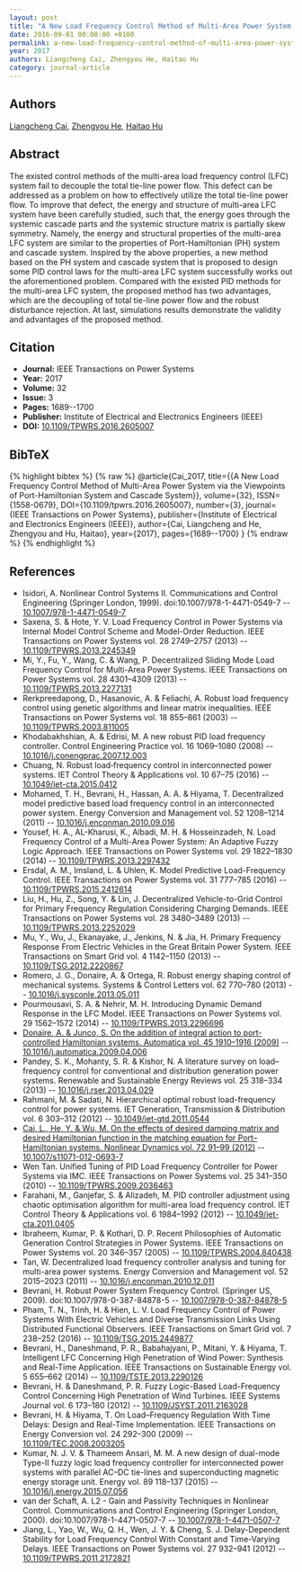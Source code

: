 ```yaml
---
layout: post
title: "A New Load Frequency Control Method of Multi-Area Power System via the Viewpoints of Port-Hamiltonian System and Cascade System"
date: 2016-09-01 00:00:00 +0100
permalink: a-new-load-frequency-control-method-of-multi-area-power-system-via-the-viewpoints-of-port-hamiltonian-system-and-cascade-system
year: 2017
authors: Liangcheng Cai, Zhengyou He, Haitao Hu
category: journal-article
---
```

 
## Authors
[Liangcheng Cai](authors/liangcheng-cai), [Zhengyou He](authors/zhengyou-he), [Haitao Hu](authors/haitao-hu)
 
## Abstract
The existed control methods of the multi-area load frequency control (LFC) system fail to decouple the total tie-line power flow. This defect can be addressed as a problem on how to effectively utilize the total tie-line power flow. To improve that defect, the energy and structure of multi-area LFC system have been carefully studied, such that, the energy goes through the systemic cascade parts and the systemic structure matrix is partially skew symmetry. Namely, the energy and structural properties of the multi-area LFC system are similar to the properties of Port-Hamiltonian (PH) system and cascade system. Inspired by the above properties, a new method based on the PH system and cascade system that is proposed to design some PID control laws for the multi-area LFC system successfully works out the aforementioned problem. Compared with the existed PID methods for the multi-area LFC system, the proposed method has two advantages, which are the decoupling of total tie-line power flow and the robust disturbance rejection. At last, simulations results demonstrate the validity and advantages of the proposed method.
 
## Citation
- **Journal:** IEEE Transactions on Power Systems
- **Year:** 2017
- **Volume:** 32
- **Issue:** 3
- **Pages:** 1689--1700
- **Publisher:** Institute of Electrical and Electronics Engineers (IEEE)
- **DOI:** [10.1109/TPWRS.2016.2605007](https://doi.org/10.1109/TPWRS.2016.2605007)
 
## BibTeX
{% highlight bibtex %}
{% raw %}
@article{Cai_2017,
  title={{A New Load Frequency Control Method of Multi-Area Power System via the Viewpoints of Port-Hamiltonian System and Cascade System}},
  volume={32},
  ISSN={1558-0679},
  DOI={10.1109/tpwrs.2016.2605007},
  number={3},
  journal={IEEE Transactions on Power Systems},
  publisher={Institute of Electrical and Electronics Engineers (IEEE)},
  author={Cai, Liangcheng and He, Zhengyou and Hu, Haitao},
  year={2017},
  pages={1689--1700}
}
{% endraw %}
{% endhighlight %}
 
## References
- Isidori, A. Nonlinear Control Systems II. Communications and Control Engineering (Springer London, 1999). doi:10.1007/978-1-4471-0549-7 -- [10.1007/978-1-4471-0549-7](https://doi.org/10.1007/978-1-4471-0549-7)
- Saxena, S. & Hote, Y. V. Load Frequency Control in Power Systems via Internal Model Control Scheme and Model-Order Reduction. IEEE Transactions on Power Systems vol. 28 2749–2757 (2013) -- [10.1109/TPWRS.2013.2245349](https://doi.org/10.1109/TPWRS.2013.2245349)
- Mi, Y., Fu, Y., Wang, C. & Wang, P. Decentralized Sliding Mode Load Frequency Control for Multi-Area Power Systems. IEEE Transactions on Power Systems vol. 28 4301–4309 (2013) -- [10.1109/TPWRS.2013.2277131](https://doi.org/10.1109/TPWRS.2013.2277131)
- Rerkpreedapong, D., Hasanovic, A. & Feliachi, A. Robust load frequency control using genetic algorithms and linear matrix inequalities. IEEE Transactions on Power Systems vol. 18 855–861 (2003) -- [10.1109/TPWRS.2003.811005](https://doi.org/10.1109/TPWRS.2003.811005)
- Khodabakhshian, A. & Edrisi, M. A new robust PID load frequency controller. Control Engineering Practice vol. 16 1069–1080 (2008) -- [10.1016/j.conengprac.2007.12.003](https://doi.org/10.1016/j.conengprac.2007.12.003)
- Chuang, N. Robust  load‐frequency control in interconnected power systems. IET Control Theory &amp; Applications vol. 10 67–75 (2016) -- [10.1049/iet-cta.2015.0412](https://doi.org/10.1049/iet-cta.2015.0412)
- Mohamed, T. H., Bevrani, H., Hassan, A. A. & Hiyama, T. Decentralized model predictive based load frequency control in an interconnected power system. Energy Conversion and Management vol. 52 1208–1214 (2011) -- [10.1016/j.enconman.2010.09.016](https://doi.org/10.1016/j.enconman.2010.09.016)
- Yousef, H. A., AL-Kharusi, K., Albadi, M. H. & Hosseinzadeh, N. Load Frequency Control of a Multi-Area Power System: An Adaptive Fuzzy Logic Approach. IEEE Transactions on Power Systems vol. 29 1822–1830 (2014) -- [10.1109/TPWRS.2013.2297432](https://doi.org/10.1109/TPWRS.2013.2297432)
- Ersdal, A. M., Imsland, L. & Uhlen, K. Model Predictive Load-Frequency Control. IEEE Transactions on Power Systems vol. 31 777–785 (2016) -- [10.1109/TPWRS.2015.2412614](https://doi.org/10.1109/TPWRS.2015.2412614)
- Liu, H., Hu, Z., Song, Y. & Lin, J. Decentralized Vehicle-to-Grid Control for Primary Frequency Regulation Considering Charging Demands. IEEE Transactions on Power Systems vol. 28 3480–3489 (2013) -- [10.1109/TPWRS.2013.2252029](https://doi.org/10.1109/TPWRS.2013.2252029)
- Mu, Y., Wu, J., Ekanayake, J., Jenkins, N. & Jia, H. Primary Frequency Response From Electric Vehicles in the Great Britain Power System. IEEE Transactions on Smart Grid vol. 4 1142–1150 (2013) -- [10.1109/TSG.2012.2220867](https://doi.org/10.1109/TSG.2012.2220867)
- Romero, J. G., Donaire, A. & Ortega, R. Robust energy shaping control of mechanical systems. Systems &amp; Control Letters vol. 62 770–780 (2013) -- [10.1016/j.sysconle.2013.05.011](https://doi.org/10.1016/j.sysconle.2013.05.011)
- Pourmousavi, S. A. & Nehrir, M. H. Introducing Dynamic Demand Response in the LFC Model. IEEE Transactions on Power Systems vol. 29 1562–1572 (2014) -- [10.1109/TPWRS.2013.2296696](https://doi.org/10.1109/TPWRS.2013.2296696)
- [Donaire, A. & Junco, S. On the addition of integral action to port-controlled Hamiltonian systems. Automatica vol. 45 1910–1916 (2009)](on-the-addition-of-integral-action-to-port-controlled-hamiltonian-systems) -- [10.1016/j.automatica.2009.04.006](https://doi.org/10.1016/j.automatica.2009.04.006)
- Pandey, S. K., Mohanty, S. R. & Kishor, N. A literature survey on load–frequency control for conventional and distribution generation power systems. Renewable and Sustainable Energy Reviews vol. 25 318–334 (2013) -- [10.1016/j.rser.2013.04.029](https://doi.org/10.1016/j.rser.2013.04.029)
- Rahmani, M. & Sadati, N. Hierarchical optimal robust load-frequency control for power systems. IET Generation, Transmission &amp; Distribution vol. 6 303–312 (2012) -- [10.1049/iet-gtd.2011.0544](https://doi.org/10.1049/iet-gtd.2011.0544)
- [Cai, L., He, Y. & Wu, M. On the effects of desired damping matrix and desired Hamiltonian function in the matching equation for Port–Hamiltonian systems. Nonlinear Dynamics vol. 72 91–99 (2012)](on-the-effects-of-desired-damping-matrix-and-desired-hamiltonian-function-in-the-matching-equation-for-port-hamiltonian-systems) -- [10.1007/s11071-012-0693-7](https://doi.org/10.1007/s11071-012-0693-7)
- Wen Tan. Unified Tuning of PID Load Frequency Controller for Power Systems via IMC. IEEE Transactions on Power Systems vol. 25 341–350 (2010) -- [10.1109/TPWRS.2009.2036463](https://doi.org/10.1109/TPWRS.2009.2036463)
- Farahani, M., Ganjefar, S. & Alizadeh, M. PID controller adjustment using chaotic optimisation algorithm for multi-area load frequency control. IET Control Theory &amp; Applications vol. 6 1984–1992 (2012) -- [10.1049/iet-cta.2011.0405](https://doi.org/10.1049/iet-cta.2011.0405)
- Ibraheem, Kumar, P. & Kothari, D. P. Recent Philosophies of Automatic Generation Control Strategies in Power Systems. IEEE Transactions on Power Systems vol. 20 346–357 (2005) -- [10.1109/TPWRS.2004.840438](https://doi.org/10.1109/TPWRS.2004.840438)
- Tan, W. Decentralized load frequency controller analysis and tuning for multi-area power systems. Energy Conversion and Management vol. 52 2015–2023 (2011) -- [10.1016/j.enconman.2010.12.011](https://doi.org/10.1016/j.enconman.2010.12.011)
- Bevrani, H. Robust Power System Frequency Control. (Springer US, 2009). doi:10.1007/978-0-387-84878-5 -- [10.1007/978-0-387-84878-5](https://doi.org/10.1007/978-0-387-84878-5)
- Pham, T. N., Trinh, H. & Hien, L. V. Load Frequency Control of Power Systems With Electric Vehicles and Diverse Transmission Links Using Distributed Functional Observers. IEEE Transactions on Smart Grid vol. 7 238–252 (2016) -- [10.1109/TSG.2015.2449877](https://doi.org/10.1109/TSG.2015.2449877)
- Bevrani, H., Daneshmand, P. R., Babahajyani, P., Mitani, Y. & Hiyama, T. Intelligent LFC Concerning High Penetration of Wind Power: Synthesis and Real-Time Application. IEEE Transactions on Sustainable Energy vol. 5 655–662 (2014) -- [10.1109/TSTE.2013.2290126](https://doi.org/10.1109/TSTE.2013.2290126)
- Bevrani, H. & Daneshmand, P. R. Fuzzy Logic-Based Load-Frequency Control Concerning High Penetration of Wind Turbines. IEEE Systems Journal vol. 6 173–180 (2012) -- [10.1109/JSYST.2011.2163028](https://doi.org/10.1109/JSYST.2011.2163028)
- Bevrani, H. & Hiyama, T. On Load–Frequency Regulation With Time Delays: Design and Real-Time Implementation. IEEE Transactions on Energy Conversion vol. 24 292–300 (2009) -- [10.1109/TEC.2008.2003205](https://doi.org/10.1109/TEC.2008.2003205)
- Kumar, N. J. V. & Thameem Ansari, M. M. A new design of dual-mode Type-II fuzzy logic load frequency controller for interconnected power systems with parallel AC–DC tie-lines and superconducting magnetic energy storage unit. Energy vol. 89 118–137 (2015) -- [10.1016/j.energy.2015.07.056](https://doi.org/10.1016/j.energy.2015.07.056)
- van der Schaft, A. L2 - Gain and Passivity Techniques in Nonlinear Control. Communications and Control Engineering (Springer London, 2000). doi:10.1007/978-1-4471-0507-7 -- [10.1007/978-1-4471-0507-7](https://doi.org/10.1007/978-1-4471-0507-7)
- Jiang, L., Yao, W., Wu, Q. H., Wen, J. Y. & Cheng, S. J. Delay-Dependent Stability for Load Frequency Control With Constant and Time-Varying Delays. IEEE Transactions on Power Systems vol. 27 932–941 (2012) -- [10.1109/TPWRS.2011.2172821](https://doi.org/10.1109/TPWRS.2011.2172821)

